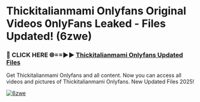 # Thickitalianmami Onlyfans Original Videos 0nlyFans Leaked - Files Updated! (6zwe)

<h3>🔴 CLICK HERE 🌐==►► <a href="https://tinyurl.com/ehrbuxhb" rel="nofollow">Thickitalianmami Onlyfans Updated Files</a></h3>

Get Thickitalianmami Onlyfans and all content. Now you can access all videos and pictures of Thickitalianmami Onlyfans. New Updated Files 2025!

[![6zwe](https://i.imgur.com/lVYEuWS.gif)](https://tinyurl.com/ehrbuxhb)
